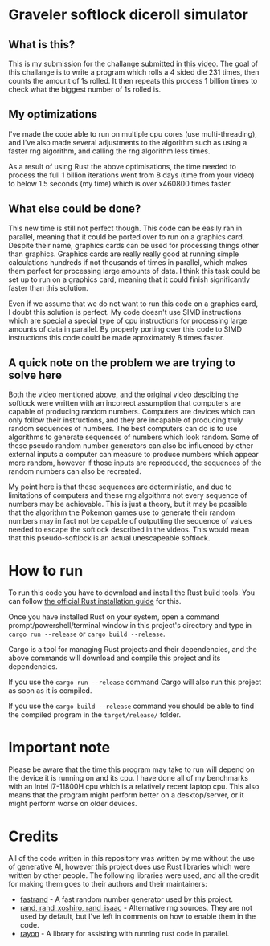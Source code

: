 # Graveler softlock diceroll simulator

## What is this?
This is my submission for the challange submitted in [this video](https://www.youtube.com/watch?v=M8C8dHQE2Ro). The goal of this challange is to write a program which rolls a 4 sided die 231 times, then counts the amount of 1s rolled. It then repeats this process 1 billion times to check what the biggest number of 1s rolled is.

## My optimizations
I've made the code able to run on multiple cpu cores (use multi-threading), and I've also made several adjustments to the algorithm such as using a faster rng algorithm, and calling the rng algorithm less times.

As a result of using Rust the above optimisations, the time needed to process the full 1 billion iterations went from 8 days (time from your video) to below 1.5 seconds (my time) which is over x460800 times faster.

## What else could be done?
This new time is still not perfect though. This code can be easily ran in parallel, meaning that it could be ported over to run on a graphics card. Despite their name, graphics cards can be used for processing things other than graphics. Graphics cards are really really good at running simple calculations hundreds if not thousands of times in parallel, which makes them perfect for processing large amounts of data. I think this task could be set up to run on a graphics card, meaning that it could finish significantly faster than this solution.

Even if we assume that we do not want to run this code on a graphics card, I doubt this solution is perfect. My code doesn't use SIMD instructions which are special a special type of cpu instructions for processing large amounts of data in parallel. By properly porting over this code to SIMD instructions this code could be made aproximately 8 times faster.

## A quick note on the problem we are trying to solve here
Both the video mentioned above, and the original video descibing the softlock were written with an incorrect assumption that computers are capable of producing random numbers. Computers are devices which can only follow their instructions, and they are incapable of producing truly random sequences of numbers. The best computers can do is to use algorithms to generate sequences of numbers which look random. Some of these pseudo random number generators can also be influenced by other external inputs a computer can measure to produce numbers which appear more random, however if those inputs are reproduced, the sequences of the random numbers can also be recreated.

My point here is that these sequences are deterministic, and due to limitations of computers and these rng algoithms not every sequence of numbers may be achievable. This is just a theory, but it may be possible that the algorithm the Pokemon games use to generate their random numbers may in fact not be capable of outputting the sequence of values needed to escape the softlock described in the videos. This would mean that this pseudo-softlock is an actual unescapeable softlock.

# How to run

To run this code you have to download and install the Rust build tools. You can follow [the official Rust installation guide](https://www.rust-lang.org/tools/install) for this.

Once you have installed Rust on your system, open a command prompt/powershell/terminal window in this project's directory and type in `cargo run --release` or `cargo build --release`.

Cargo is a tool for managing Rust projects and their dependencies, and the above commands will download and compile this project and its dependencies.

If you use the `cargo run --release` command Cargo will also run this project as soon as it is compiled.

If you use the `cargo build --release` command you should be able to find the compiled program in the `target/release/` folder.

# Important note
Please be aware that the time this program may take to run will depend on the device it is running on and its cpu. I have done all of my benchmarks with an Intel i7-11800H cpu which is a relatively recent laptop cpu. This also means that the program might perform better on a desktop/server, or it might perform worse on older devices.

# Credits

All of the code written in this repository was written by me without the use of generative AI, however this project does use Rust libraries which were written by other people. The following libraries were used, and all the credit for making them goes to their authors and their maintainers:

- [fastrand](https://crates.io/crates/fastrand) - A fast random number generator used by this project.
- [rand, rand_xoshiro, rand_isaac](https://crates.io/crates/rand) - Alternative rng sources. They are not used by default, but I've left in comments on how to enable them in the code.
- [rayon](https://crates.io/crates/rayon) - A library for assisting with running rust code in parallel.
